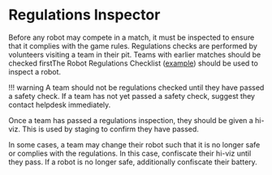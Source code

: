 # Regulations Inspector

Before any robot may compete in a match, it must be inspected to ensure that it complies with the game rules. Regulations checks are performed by volunteers visiting a team in their pit. Teams with earlier matches should be checked firstThe Robot Regulations Checklist ([example][robot-regulations-checklist]) should be used to inspect a robot.

!!! warning
    A team should not be regulations checked until they have passed a safety check. If a team has not yet passed a safety check, suggest they contact helpdesk immediately.

Once a team has passed a regulations inspection, they should be given a hi-viz. This is used by staging to confirm they have passed.

In some cases, a team may change their robot such that it is no longer safe or complies with the regulations. In this case, confiscate their hi-viz until they pass. If a robot is no longer safe, additionally confiscate their battery.

[robot-regulations-checklist]: https://docs.google.com/document/d/1Gn6y1TKOX0oSw38P8azx2XPAylW3LEubdxKxBJVnQQU/edit
